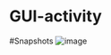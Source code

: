 # GUI-activity
#Snapshots
![image](https://github.com/user-attachments/assets/973bc59f-e03d-4552-a3a3-d879b01a8247)
